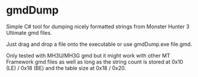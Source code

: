 # gmdDump
Simple C# tool for dumping nicely formatted strings from Monster Hunter 3 Ultimate gmd files.

Just drag and drop a file onto the executable or use gmdDump.exe file.gmd.

Only tested with MH3U/MH3G gmd but it might work with other MT Framework gmd files as well as long as the string count is stored at 0x10 (LE) / 0x18 (BE) and the table size at 0x18 / 0x20.